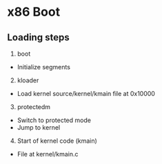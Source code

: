 
# x86 Boot

## Loading steps

1. boot
  * Initialize segments
2. kloader
  * Load kernel source/kernel/kmain file at 0x10000
3. protectedm
  * Switch to protected mode
  * Jump to kernel
4. Start of kernel code (kmain)
  * File at kernel/kmain.c
